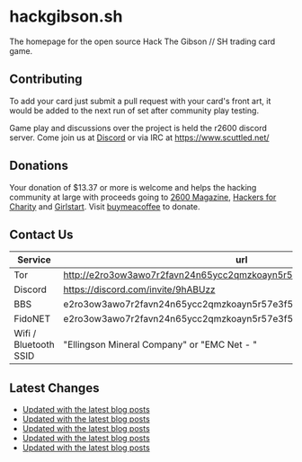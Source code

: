 # hackgibson.sh
The homepage for the open source Hack The Gibson // SH trading card game.


## Contributing

To add your card just submit a pull request with your card's front art, it would be added to the next run of set after community play testing.

Game play and discussions over the project is held the r2600 discord server. Come join us at [Discord](https://discord.com/invite/9hABUzz) or via IRC at https://www.scuttled.net/


## Donations

Your donation of $13.37 or more is welcome and helps the hacking community at large with proceeds going to [2600 Magazine](https://2600.com/), [Hackers for Charity](https://hackersforcharity.org) and [Girlstart](https://girlstart.org).  Visit [buymeacoffee](https://www.buymeacoffee.com/hackgibson.sh) to donate.


## Contact Us

Service | url
-|-
Tor | http://e2ro3ow3awo7r2favn24n65ycc2qmzkoayn5r57e3f56nvjwdcgg32ad.onion
Discord | https://discord.com/invite/9hABUzz
BBS | e2ro3ow3awo7r2favn24n65ycc2qmzkoayn5r57e3f56nvjwdcgg32ad.onion:23
FidoNET | e2ro3ow3awo7r2favn24n65ycc2qmzkoayn5r57e3f56nvjwdcgg32ad.onion:24554
Wifi / Bluetooth SSID | "Ellingson Mineral Company" or "EMC Net - <fidonet address>"

## Latest Changes
<!-- BLOG-POST-LIST:START -->
- [Updated with the latest blog posts](https://github.com/DFW2600/hackgibson.sh/commit/b77caf70b832b5ac7af784d57aac2c4394bd758c)
- [Updated with the latest blog posts](https://github.com/DFW2600/hackgibson.sh/commit/b4826eaf6b0b12e927a400918e6b07d87db4c059)
- [Updated with the latest blog posts](https://github.com/DFW2600/hackgibson.sh/commit/af3ce273f3769be73fe6e3cab85ef1c38e37c6ec)
- [Updated with the latest blog posts](https://github.com/DFW2600/hackgibson.sh/commit/13abb11b29d9a333d7d27a797584fc0184a919b1)
- [Updated with the latest blog posts](https://github.com/DFW2600/hackgibson.sh/commit/6cd4f6e7df32207c68b49ed429177254d84b662d)
<!-- BLOG-POST-LIST:END -->
